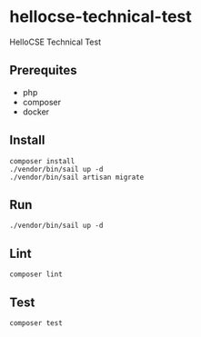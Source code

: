 # hellocse-technical-test

HelloCSE Technical Test

## Prerequites

- php
- composer
- docker

## Install

```shell
composer install
./vendor/bin/sail up -d
./vendor/bin/sail artisan migrate
```

## Run

```shell
./vendor/bin/sail up -d
```

## Lint

```shell
composer lint
```

## Test

```shell
composer test
```
